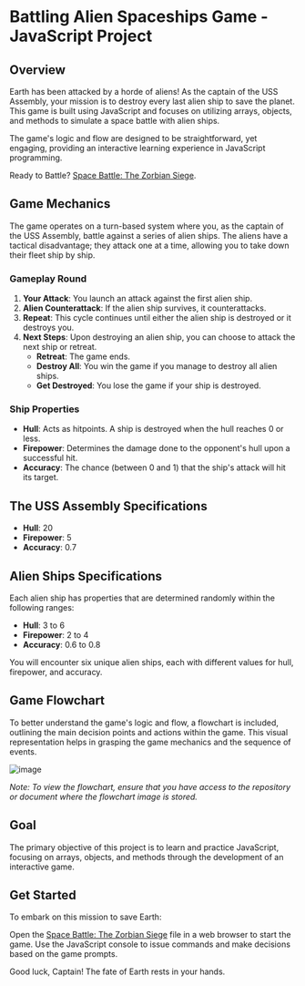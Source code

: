 # **Battling Alien Spaceships Game - JavaScript Project**

## **Overview**

Earth has been attacked by a horde of aliens! As the captain of the USS Assembly, your mission is to destroy every last alien ship to save the planet. This game is built using JavaScript and focuses on utilizing arrays, objects, and methods to simulate a space battle with alien ships.

The game's logic and flow are designed to be straightforward, yet engaging, providing an interactive learning experience in JavaScript programming.

Ready to Battle? [Space Battle: The Zorbian Siege](https://htmlpreview.github.io/?https://github.com/Katterina71/JSSpaceBattle/blob/main/index.html).

## **Game Mechanics**

The game operates on a turn-based system where you, as the captain of the USS Assembly, battle against a series of alien ships. The aliens have a tactical disadvantage; they attack one at a time, allowing you to take down their fleet ship by ship.

### **Gameplay Round**

1. **Your Attack**: You launch an attack against the first alien ship.
2. **Alien Counterattack**: If the alien ship survives, it counterattacks.
3. **Repeat**: This cycle continues until either the alien ship is destroyed or it destroys you.
4. **Next Steps**: Upon destroying an alien ship, you can choose to attack the next ship or retreat.
    - **Retreat**: The game ends.
    - **Destroy All**: You win the game if you manage to destroy all alien ships.
    - **Get Destroyed**: You lose the game if your ship is destroyed.

### **Ship Properties**

- **Hull**: Acts as hitpoints. A ship is destroyed when the hull reaches 0 or less.
- **Firepower**: Determines the damage done to the opponent's hull upon a successful hit.
- **Accuracy**: The chance (between 0 and 1) that the ship's attack will hit its target.

## **The USS Assembly Specifications**

- **Hull**: 20
- **Firepower**: 5
- **Accuracy**: 0.7

## **Alien Ships Specifications**

Each alien ship has properties that are determined randomly within the following ranges:

- **Hull**: 3 to 6
- **Firepower**: 2 to 4
- **Accuracy**: 0.6 to 0.8

You will encounter six unique alien ships, each with different values for hull, firepower, and accuracy.

## **Game Flowchart**

To better understand the game's logic and flow, a flowchart is included, outlining the main decision points and actions within the game. This visual representation helps in grasping the game mechanics and the sequence of events.

![image](https://github.com/Katterina71/JSSpaceBattle/assets/161891975/87cb04de-36cd-4256-a20a-c9d5604a28c1)


*Note: To view the flowchart, ensure that you have access to the repository or document where the flowchart image is stored.*

## **Goal**

The primary objective of this project is to learn and practice JavaScript, focusing on arrays, objects, and methods through the development of an interactive game.

## **Get Started**

To embark on this mission to save Earth:

Open the [Space Battle: The Zorbian Siege](https://htmlpreview.github.io/?https://github.com/Katterina71/JSSpaceBattle/blob/main/index.html) file in a web browser to start the game.
Use the JavaScript console to issue commands and make decisions based on the game prompts.

Good luck, Captain! The fate of Earth rests in your hands.
